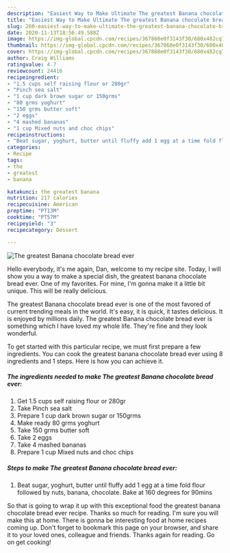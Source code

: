 ```yaml
---
description: "Easiest Way to Make Ultimate The greatest Banana chocolate bread ever"
title: "Easiest Way to Make Ultimate The greatest Banana chocolate bread ever"
slug: 260-easiest-way-to-make-ultimate-the-greatest-banana-chocolate-bread-ever
date: 2020-11-13T18:56:49.588Z
image: https://img-global.cpcdn.com/recipes/367868e0f3143f30/680x482cq70/the-greatest-banana-chocolate-bread-ever-recipe-main-photo.jpg
thumbnail: https://img-global.cpcdn.com/recipes/367868e0f3143f30/680x482cq70/the-greatest-banana-chocolate-bread-ever-recipe-main-photo.jpg
cover: https://img-global.cpcdn.com/recipes/367868e0f3143f30/680x482cq70/the-greatest-banana-chocolate-bread-ever-recipe-main-photo.jpg
author: Craig Williams
ratingvalue: 4.7
reviewcount: 24416
recipeingredient:
- "1.5 cups self raising flour or 280gr"
- "Pinch sea salt"
- "1 cup dark brown sugar or 150grms"
- "80 grms yoghurt"
- "150 grms butter soft"
- "2 eggs"
- "4 mashed bananas"
- "1 cup Mixed nuts and choc chips"
recipeinstructions:
- "Beat sugar, yoghurt, butter until fluffy add 1 egg at a time fold flour followed by nuts, banana, chocolate. Bake at 160 degrees for 90mins"
categories:
- Recipe
tags:
- the
- greatest
- banana

katakunci: the greatest banana 
nutrition: 217 calories
recipecuisine: American
preptime: "PT13M"
cooktime: "PT57M"
recipeyield: "3"
recipecategory: Dessert

---
```



![The greatest Banana chocolate bread ever](https://img-global.cpcdn.com/recipes/367868e0f3143f30/680x482cq70/the-greatest-banana-chocolate-bread-ever-recipe-main-photo.jpg)

Hello everybody, it's me again, Dan, welcome to my recipe site. Today, I will show you a way to make a special dish, the greatest banana chocolate bread ever. One of my favorites. For mine, I'm gonna make it a little bit unique. This will be really delicious.

The greatest Banana chocolate bread ever is one of the most favored of current trending meals in the world. It's easy, it is quick, it tastes delicious. It is enjoyed by millions daily. The greatest Banana chocolate bread ever is something which I have loved my whole life. They're fine and they look wonderful.




To get started with this particular recipe, we must first prepare a few ingredients. You can cook the greatest banana chocolate bread ever using 8 ingredients and 1 steps. Here is how you can achieve it.

<!--inarticleads1-->

##### The ingredients needed to make The greatest Banana chocolate bread ever:

1. Get 1.5 cups self raising flour or 280gr
1. Take Pinch sea salt
1. Prepare 1 cup dark brown sugar or 150grms
1. Make ready 80 grms yoghurt
1. Take 150 grms butter soft
1. Take 2 eggs
1. Take 4 mashed bananas
1. Prepare 1 cup Mixed nuts and choc chips




<!--inarticleads2-->

##### Steps to make The greatest Banana chocolate bread ever:

1. Beat sugar, yoghurt, butter until fluffy add 1 egg at a time fold flour followed by nuts, banana, chocolate. Bake at 160 degrees for 90mins




So that is going to wrap it up with this exceptional food the greatest banana chocolate bread ever recipe. Thanks so much for reading. I'm sure you will make this at home. There is gonna be interesting food at home recipes coming up. Don't forget to bookmark this page on your browser, and share it to your loved ones, colleague and friends. Thanks again for reading. Go on get cooking!
